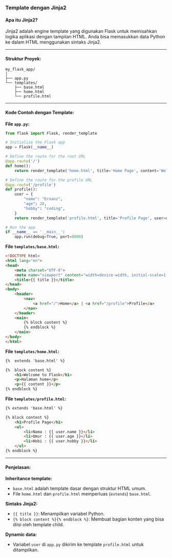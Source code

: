 ### Template dengan Jinja2

#### Apa itu Jinja2?
Jinja2 adalah engine template yang digunakan Flask untuk memisahkan logika aplikasi dengan tampilan HTML. Anda bisa memasukkan data Python ke dalam HTML menggunakan sintaks Jinja2.

---

#### Struktur Proyek:
```
my_flask_app/
│
├── app.py
└── templates/
    ├── base.html
    ├── home.html
    └── profile.html
```

---

#### Kode Contoh dengan Template:

**File `app.py`:**
```python
from flask import Flask, render_template

# Initialize the Flask app
app = Flask(__name__)

# Define the route for the root URL
@app.route('/')
def home():
    return render_template('home.html', title='Home Page', content='Welcome to the home page of the Flask app!')

# Define the route for the profile URL
@app.route('/profile')
def profile():
    user = {
        "name": "Erxanz",
        "age": 20,
        "hobby": "coding",
    }
    return render_template('profile.html', title='Profile Page', user=user)

# Run the app
if __name__ == '__main__':
    app.run(debug=True, port=8000)
```

**File `templates/base.html`:**
```html
<!DOCTYPE html>
<html lang="en">
<head>
    <meta charset="UTF-8">
    <meta name="viewport" content="width=device-width, initial-scale=1.0">
    <title>{{ title }}</title>
</head>
<body>
    <header>
        <nav>
            <a href="/">Home</a> | <a href="/profile">Profile</a>
        </nav>
    </header>
    <main>
        {% block content %}
        {% endblock %}
    </main>
</body>
</html>
```

**File `templates/home.html`:**
```html
{%  extends 'base.html' %}

{%  block content %}
    <h1>Welcome to Flask</h1>
    <p>Halaman home</p>
    <p>{{ content }}</p>
{% endblock %}
```

**File `templates/profile.html`:**
```html
{% extends 'base.html' %}

{% block content %}
    <h1>Profile Page</h1>
    <ul>
        <li>Nama : {{ user.name }}</li>
        <li>Umur : {{ user.age }}</li>
        <li>Hobi : {{ user.hobby }}</li>
    </ul>
{% endblock %}
```

---

#### Penjelasan:

**Inheritance template:**
- `base.html` adalah template dasar dengan struktur HTML umum.
- File `home.html` dan `profile.html` memperluas (`extends`) `base.html`.

**Sintaks Jinja2:**
- `{{ title }}`: Menampilkan variabel Python.
- `{% block content %}{% endblock %}`: Membuat bagian konten yang bisa diisi oleh template child.

**Dynamic data:**
- Variabel `user` di `app.py` dikirim ke template `profile.html` untuk ditampilkan.

